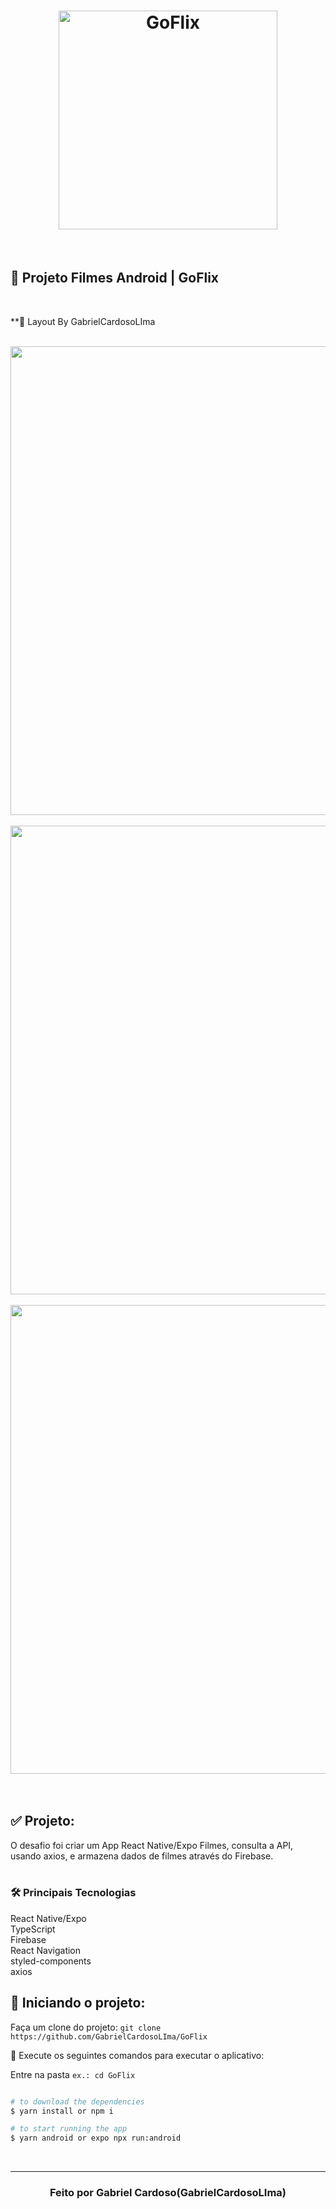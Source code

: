 <h1 align="center">
  <img src="https://user-images.githubusercontent.com/91638316/222982340-3d6add42-ce13-4286-adad-3d253e887c4d.png" alt="GoFlix" width="350" height="350">
</h1>

<br>

## 🚀 Projeto Filmes Android | GoFlix   
<br>

**🎨  Layout By GabrielCardosoLIma<br>

<br> 

<div align="center">
  <img src="https://user-images.githubusercontent.com/91638316/222982904-0b0e1324-74aa-484a-8447-4ba9d40a9283.png" width="750" />
  &nbsp &nbsp &nbsp &nbsp &nbsp &nbsp 
  <img src="https://user-images.githubusercontent.com/91638316/214073984-eb333190-1931-4dcf-b7c1-bda87b99dbb3.png" width="750" />
  &nbsp &nbsp &nbsp &nbsp &nbsp &nbsp 
  <img src="https://user-images.githubusercontent.com/91638316/214074174-c4963c0d-8ccb-4a87-ab0e-5bf6dbcba9bd.png" width="750" />
  &nbsp &nbsp &nbsp &nbsp &nbsp &nbsp 
</div>

<br>

## ✅  Projeto:

O desafio foi criar um App React Native/Expo Filmes, consulta a API, usando axios, e armazena dados de filmes através do Firebase.<br>
<br>

### 🛠 Principais Tecnologias
React Native/Expo
<br> 
TypeScript
<br> 
Firebase
<br> 
React Navigation
<br> 
styled-components
<br> 
axios

## 🏁 Iniciando o projeto:

Faça um clone do projeto: `git clone https://github.com/GabrielCardosoLIma/GoFlix`

📱 Execute os seguintes comandos para executar o aplicativo:

Entre na pasta `ex.: cd GoFlix`

````zsh

# to download the dependencies
$ yarn install or npm i

# to start running the app
$ yarn android or expo npx run:android

````
<br>

---

<h3 align="center" >
  Feito por Gabriel Cardoso(GabrielCardosoLIma)
</h3>
